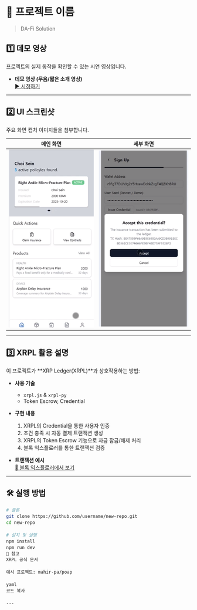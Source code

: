 # 🚀 프로젝트 이름

> DA-Fi Solution

## 1️⃣ 데모 영상

프로젝트의 실제 동작을 확인할 수 있는 시연 영상입니다.

- **데모 영상 (무음/짧은 소개 영상)**  
  [▶️ 시청하기](https://youtu.be/ebTO_YSRljc)

---

## 2️⃣ UI 스크린샷

주요 화면 캡처 이미지들을 첨부합니다.

| 메인 화면                                               | 세부 화면                                               |
| ------------------------------------------------------- | ------------------------------------------------------- |
| ![메인화면](./image/스크린샷%202025-09-21%20080559.png) | ![세부화면](./image/스크린샷%202025-09-21%20080340.png) |

---

## 3️⃣ XRPL 활용 설명

이 프로젝트가 **XRP Ledger(XRPL)**과 상호작용하는 방법:

- **사용 기술**

  - `xrpl.js` & `xrpl-py`
  - Token Escrow, Credential

- **구현 내용**

  1. XRPL의 Credential을 통한 사용자 인증
  2. 조건 충족 시 자동 결제 트랜잭션 생성
  3. XRPL의 Token Escrow 기능으로 자금 잠금/해제 처리
  4. 블록 익스플로러를 통한 트랜잭션 검증

- **트랜잭션 예시**  
  [🔗 블록 익스플로러에서 보기](https://devnet.xrpl.org/accounts/r9FgT7DUVJg2Y5HxewDchkZxgT4QZKhBRU)

---

## 🛠️ 실행 방법

```bash
# 클론
git clone https://github.com/username/new-repo.git
cd new-repo

# 설치 및 실행
npm install
npm run dev
🔗 참고
XRPL 공식 문서

예시 프로젝트: mahir-pa/poap

yaml
코드 복사

---
```
